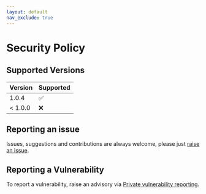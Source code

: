```yaml
---
layout: default
nav_exclude: true
---
```


# Security Policy

## Supported Versions

| Version | Supported          |
| ------- | ------------------ |
| 1.0.4   | :white_check_mark: |
| < 1.0.0 | :x:                |

## Reporting an issue

Issues, suggestions and contributions are always welcome, please just [raise an issue](https://github.com/a1ecbr0wn/bcd/issues/new).

## Reporting a Vulnerability

To report a vulnerability, raise an advisory via [Private vulnerability reporting](https://github.com/a1ecbr0wn/bcd/security/advisories/new).
